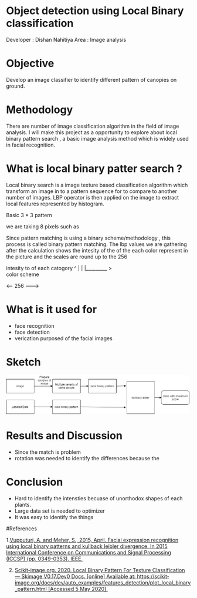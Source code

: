 # Object detection using Local Binary classification 

Developer : Dishan Nahitiya
Area      : Image analysis


# Objective

 Develop an image classifier to identify different pattern of canopies on ground.

#  Methodology
 There are number of image classification algorithm in the field of image analysis. I will make this project as a opportunity to explore about local binary pattern search , a basic image analysis method which is widely used in facial recognition.  

# What is local binary patter search ?

Local binary search is a image texture based classification algorithm which transform an image in to a pattern sequence for to compare to another number of images. LBP operator is then applied on the image to extract local features represented by histogram.

Basic 3 * 3 pattern

we are taking 8 pixels such as


 
Since pattern matching is using a binary scheme/methodology , this process is called binary pattern matching. The lbp values we are gathering after the calculation shows the intesity of the of the each color represent in the picture and the scales are round up to the 256

 intesity to of each catogory
 ^
 |
 |
 |_________ >  
     color scheme
     
 <-- 256 --->


# What is it used for

 - face recognition 
 - face detection 
 - verication purposed of the facial images

# Sketch 

  <img src="images/readme/lbp_process.png" alt="lbp process.png" width="500"/>
  
# Results and Discussion 
 - Since the match is problem 
 - rotation was needed to identify the differences because the 
 
# Conclusion 

 - Hard to identify the intensties becuase of unorthodox shapes of each plants.
 - Large data set is needed to optimizer  
 - It was easy to identify the things
 
  



#References

1.[Vupputuri, A. and Meher, S., 2015, April. Facial expression recognition using local binary patterns and kullback leibler divergence. In 2015 International Conference on Communications and Signal Processing (ICCSP) (pp. 0349-0353). IEEE.](https://ieeexplore.ieee.org/document/7322904)

2. [Scikit-image.org. 2020. Local Binary Pattern For Texture Classification — Skimage V0.17.Dev0 Docs. [online] Available at: <https://scikit-image.org/docs/dev/auto_examples/features_detection/plot_local_binary_pattern.html> [Accessed 5 May 2020].](https://scikit-image.org/docs/dev/auto_examples/features_detection/plot_local_binary_pattern.html)